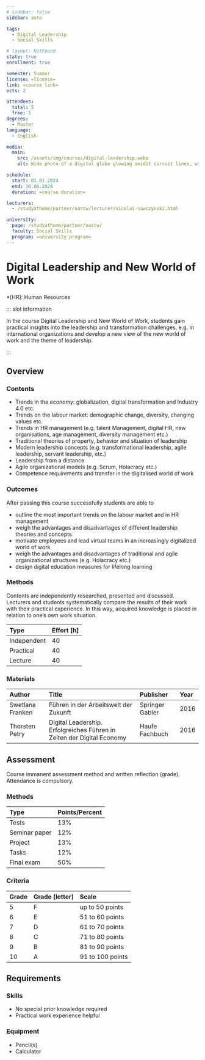 ```yaml
---
# sidebar: false
sidebar: auto

tags:
  - Digital Leadership
  - Social Skills

# layout: NotFound
state: true
enrollment: true

semester: Summer
license: =license=
link: =course link=
ects: 2

attendees:
  total: 5
  free: 5
degrees:
  - Master
language:
  - English

media:
  main:
    src: /assets/img/courses/digital-leadership.webp
    alt: Wide photo of a digital globe glowing amidst circuit lines, with silhouettes of diverse professionals collaborating around it, emphasizing the concept of global digital leadership.

schedule:
  start: 01.01.2024
  end: 30.06.2024
  duration: =course duration=

lecturers:
  - /studyathome/partner/uastw/lecturer/nicolai-sawczynski.html

university:
  page: /studyathome/partner/uastw/
  faculty: Social Skills
  program: =university program=
---
```


# Digital Leadership and New World of Work

<!-- prettier-ignore -->
*[HR]: Human Resources

::: slot information

In the course Digital Leadership and New World of Work, students gain practical insights into the leadership and transformation challenges, e.g. in international organizations and develop a new view of the new world of work and the theme of leadership.

:::

## Overview

### Contents

- Trends in the economy: globalization, digital transformation and Industry 4.0 etc.
- Trends on the labour market: demographic change, diversity, changing values etc.
- Trends in HR management (e.g. talent Management, digital HR, new organisations, age management, diversity management etc.)
- Traditional theories of property, behavior and situation of leadership
- Modern leadership concepts (e.g. transformational leadership, agile leadership, servant leadership, etc.)
- Leadership from a distance
- Agile organizational models (e.g. Scrum, Holacracy etc.)
- Competence requirements and transfer in the digitalised world of work

### Outcomes

After passing this course successfully students are able to

- outline the most important trends on the labour market and in HR management
- weigh the advantages and disadvantages of different leadership theories and concepts
- motivate employees and lead virtual teams in an increasingly digitalized world of work
- weigh the advantages and disadvantages of traditional and agile organizational structures (e.g. Holacracy etc.)
- design digital education measures for lifelong learning

### Methods

Contents are independently researched, presented and discussed.
Lecturers and students systematically compare the results of their work with their practical experience.
In this way, acquired knowledge is placed in relation to one’s own work situation.

| Type        | Effort \[h\] |
| :---------- | :----------- |
| Independent | 40           |
| Practical   | 40           |
| Lecture     | 40           |

### Materials

| Author           | Title                                                                  | Publisher       | Year |
| :--------------- | :--------------------------------------------------------------------- | :-------------- | :--- |
| Swetlana Franken | Führen in der Arbeitswelt der Zukunft                                  | Springer Gabler | 2016 |
| Thorsten Petry   | Digital Leadership. Erfolgreiches Führen in Zeiten der Digital Economy | Haufe Fachbuch  | 2016 |

## Assessment

Course immanent assessment method and written reflection (grade).
Attendance is compulsory.

### Methods

| Type          | Points/Percent |
| :------------ | :------------- |
| Tests         | 13%            |
| Seminar paper | 12%            |
| Project       | 13%            |
| Tasks         | 12%            |
| Final exam    | 50%            |

### Criteria

| Grade | Grade (letter) | Scale            |
| :---- | :------------- | :--------------- |
| 5     | F              | up to 50 points  |
| 6     | E              | 51 to 60 points  |
| 7     | D              | 61 to 70 points  |
| 8     | C              | 71 to 80 points  |
| 9     | B              | 81 to 90 points  |
| 10    | A              | 91 to 100 points |

## Requirements

### Skills

- No special prior knowledge required
- Practical work experience helpful

### Equipment

- Pencil(s)
- Calculator
